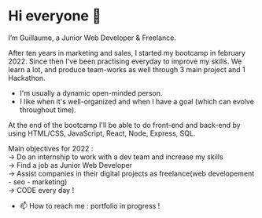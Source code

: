 <h1>Hi everyone  🚀</h1>

I’m Guillaume, a Junior Web Developer & Freelance.

After ten years in marketing and sales, I started my bootcamp in february 2022. Since then I've been practising everyday to improve my skills.
We learn a lot, and produce team-works as well through 3 main project and 1 Hackathon.

- I'm usually a dynamic open-minded person.
- I like when it's well-organized and when I have a goal (which can evolve throughout time).

At the end of the bootcamp I'll be able to do front-end and back-end by using HTML/CSS, JavaScript, React, Node, Express, SQL.

Main objectives for 2022 :</br>
→ Do an internship to work with a dev team and increase my skills</br>
→ Find a job as Junior Web Developer</br>
→ Assist companies in their digital projects as freelance(web developement - seo - marketing)</br>
→ CODE every day !</br>

- 📫 How to reach me : portfolio in progress !

